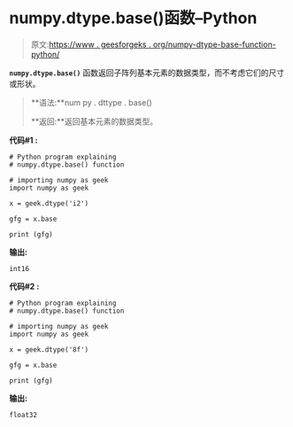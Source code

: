 # numpy.dtype.base()函数–Python

> 原文:[https://www . geesforgeks . org/numpy-dtype-base-function-python/](https://www.geeksforgeeks.org/numpy-dtype-base-function-python/)

**`numpy.dtype.base()`** 函数返回子阵列基本元素的数据类型，而不考虑它们的尺寸或形状。

> **语法:**num py . dttype . base()
> 
> **返回:**返回基本元素的数据类型。

**代码#1 :**

```
# Python program explaining
# numpy.dtype.base() function

# importing numpy as geek 
import numpy as geek 

x = geek.dtype('i2')

gfg = x.base

print (gfg)
```

**输出:**

```
int16

```

**代码#2 :**

```
# Python program explaining
# numpy.dtype.base() function

# importing numpy as geek 
import numpy as geek 

x = geek.dtype('8f')

gfg = x.base

print (gfg)
```

**输出:**

```
float32

```